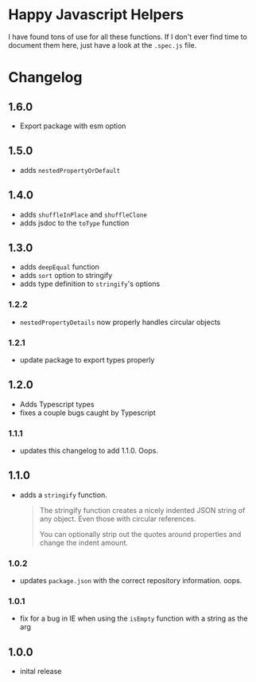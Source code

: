 # Happy Javascript Helpers

I have found tons of use for all these functions. If I don't ever find time to document them here, just have a look at the `.spec.js` file.

# Changelog

## 1.6.0

- Export package with esm option

## 1.5.0

- adds `nestedPropertyOrDefault`

## 1.4.0

- adds `shuffleInPlace` and `shuffleClone`
- adds jsdoc to the `toType` function

## 1.3.0

- adds `deepEqual` function
- adds `sort` option to stringify
- adds type definition to `stringify`'s options

### 1.2.2

- `nestedPropertyDetails` now properly handles circular objects

### 1.2.1

- update package to export types properly

## 1.2.0

- Adds Typescript types
- fixes a couple bugs caught by Typescript

### 1.1.1

- updates this changelog to add 1.1.0. Oops.

## 1.1.0

- adds a `stringify` function.
  > The stringify function creates a nicely indented JSON string of any object. Even those with circular references.
  >
  > You can optionally strip out the quotes around properties and change the indent amount.

### 1.0.2

- updates `package.json` with the correct repository information. oops.

### 1.0.1

- fix for a bug in IE when using the `isEmpty` function with a string as the arg

## 1.0.0

- inital release
